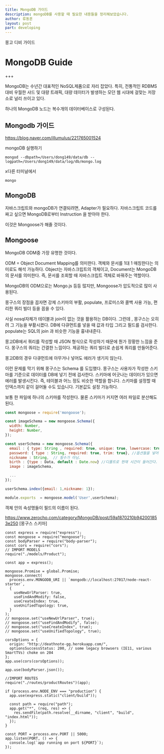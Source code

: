 ```yaml
---
title: MongoDB 가이드
description: mongoDB를 사용할 때 필요한 내용들을 정리해보았습니다.
author: 류동훈
layout: post
part: developing
---
```


몽고 디비 가이드

# MongoDB Guide

+++

MongoDB는 수년간 대표적인 NoSQL제품으로 자리 잡았다. 특히, 전통적인 RDBMS 대비 우월한 샤드 및 대량 트래픽, 대량 데이터가 발생하는 모던 웹 시대에 걸맞는 저장소로 널리 쓰이고 있다.

하나의 MongoDB 노드는 복수개의 데이터베이스로 구성된다.

## Mongodb 가이드

https://blog.naver.com/illumulus/221765001524

mongoDB 실행하기

```
mongod --dbpath=/Users/dong149/data/db --logpath=/Users/dong149/data/log/db/mongo.log
```

x다른 터미널에서

```
mongo
```

## MongoDB

자바스크립트와 mongoDB가 연결되려면, Adapter가 필요하다. 자바스크립트 코드를 짜고 싶으면 MongoDB로부터 Instruction 을 받아야 한다.

이것은 Mongoose가 해줄 것이다.

## Mongoose

MongoDB ODM중 가장 유명한 것이다.

ODM = Object Document Mapping를 의미한다. 객체와 문서를 1대 1 매칭한다는 의미로도 해석 가능하다. Object는 자바스크립트의 객체이고, Document는 MongoDB의 문서를 의미한다. 즉, 문서를 조회할 때 자바스크립트 객체로 바꿔주는 역할이다.

MongoDB의 ODM으로는 Mongo.js 등등 많지만, Mongoose가 압도적으로 많이 사용된다.

몽구스의 장점을 꼽자면 강제 스키마의 부활, populate, 프로미스와 콜백 사용 가능, 편리한 쿼리 빌더 등을 꼽을 수 있다.

사실 nosql자체가 테이블과 join이 없는 것을 활용하는 DB이다. 그런데 , 몽구스는 오히려 그 기능을 부활시켰다. DB에 다큐먼트를 넣을 때 값과 타입 그리고 필드를 검사한다. populate는 SQL의 join 과 비슷한 기능을 흉내내준다.

몽고DB에서 쿼리를 작성할 때 JSON 형식으로 작성하기 때문에 뭔가 장황한 느낌을 준다. 몽구스의 쿼리는 간결한 느낌이다. 제공하는 쿼리 빌더로 손쉽게 쿼리를 만들어준다.

몽고DB의 경우 다큐먼트에 아무거나 넣어도 에러가 생기지 않는다.

이런 문제를 막기 위해 몽구스는 Schema 를 도입했다. 몽구스는 사용자가 작성한 스키마를 기준으로 데이터를 DB에 넣기 전에 검사한다. 스키마에 어긋나는 데이터가 있으면 에러를 발생시킨다. 즉, 테이블과 어느 정도 비슷한 역할을 합니다. 스키마를 설정할 때 인덱스까지 같이 걸어둘 수도 있습니다. 기본값도 설정 가능하다.

보통 한 파일에 하나의 스키마를 작성한다. 물론 스키마가 커지면 여러 파일로 분산해도 된다.

```javascript
const mongoose = require('mongoose');

const imageSchema = new mongoose.Schema({
  width: Number,
  height: Number,
});

const userSchema = new mongoose.Schema({
  email : { type: String , required: true, unique: true, lowercase: true},
  password: { type : String, required: true, trim: true}, //옵션들을 넣어준 것.
  nickname : String,  // 필수가 아님.
  birth : {type : Data, default : Date.now} //디폴트로 현재 시간이 들어간다.
  image : imageSchema,

  ...
});

userSchema.index({email: 1,nickname: 1});

module.exports  = mongoose.model('User',userSchema);
```

객체 안의 속성명들이 필드의 이름이 된다.

https://www.zerocho.com/category/MongoDB/post/59a1870210b942001853e250 [몽구스 스키마]

```
const express = require("express");
const mongoose = require("mongoose");
const bodyParser = require("body-parser");
const cors = require("cors");
// IMPORT MODELS
require("./models/Product");

const app = express();

mongoose.Promise = global.Promise;
mongoose.connect(
  process.env.MONGODB_URI || `mongodb://localhost:27017/node-react-starter`,
  {
    useNewUrlParser: true,
    useFindAndModify: false,
    useCreateIndex: true,
    useUnifiedTopology: true,
  }
);
// mongoose.set("useNewUrlParser", true);
// mongoose.set("useFindAndModify", false);
// mongoose.set("useCreateIndex", true);
// mongoose.set("useUnifiedTopology", true);

corsOptions = {
  origin: "http://deathnote-gg.herokuapp.com/",
  optionsSuccessStatus: 200, // some legacy browsers (IE11, various SmartTVs) choke on 204
};
app.use(cors(corsOptions));

app.use(bodyParser.json());

//IMPORT ROUTES
require("./routes/productRoutes")(app);

if (process.env.NODE_ENV === "production") {
  app.use(express.static("client/build"));

  const path = require("path");
  app.get("*", (req, res) => {
    res.sendFile(path.resolve(__dirname, "client", "build", "index.html"));
  });
}

const PORT = process.env.PORT || 5000;
app.listen(PORT, () => {
  console.log(`app running on port ${PORT}`);
});

```
